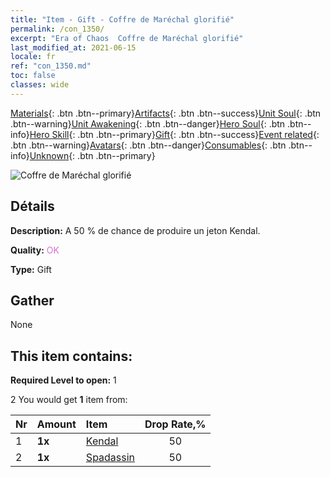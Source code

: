 ```yaml
---
title: "Item - Gift - Coffre de Maréchal glorifié"
permalink: /con_1350/
excerpt: "Era of Chaos  Coffre de Maréchal glorifié"
last_modified_at: 2021-06-15
locale: fr
ref: "con_1350.md"
toc: false
classes: wide
---
```

 [Materials](/ItemsFR/){: .btn .btn--primary}[Artifacts](/ItemsFR/Artifacts/){: .btn .btn--success}[Unit Soul](/ItemsFR/UnitSoul/){: .btn .btn--warning}[Unit Awakening](/ItemsFR/UnitAwakening/){: .btn .btn--danger}[Hero Soul](/ItemsFR/HeroSoul/){: .btn .btn--info}[Hero Skill](/ItemsFR/HeroSkill/){: .btn .btn--primary}[Gift](/ItemsFR/Gift/){: .btn .btn--success}[Event related](/ItemsFR/Events/){: .btn .btn--warning}[Avatars](/ItemsFR/Avatars/){: .btn .btn--danger}[Consumables](/ItemsFR/Consumables/){: .btn .btn--info}[Unknown](/ItemsFR/Unknown/){: .btn .btn--primary}

 ![Coffre de Maréchal glorifié](/images/t/i_906027.png)

## Détails
 **Description:** A 50 % de chance de produire un jeton Kendal.

 **Quality:** <span style="color: #DA70D6">OK</span>

 **Type:** Gift

## Gather

  None

## This item contains:

 **Required Level to open:** 1

 2 You would get **1** item  from:

  | Nr | Amount |     Item    | Drop Rate,% |
  |:---|:-------|:------------|:---------:|
  | 1 |  **1x** | [Kendal](/ItemsFR/her_363/) | 50 | 
  | 2 |  **1x** | [Spadassin](/ItemsFR/unt_193/) | 50 | 
